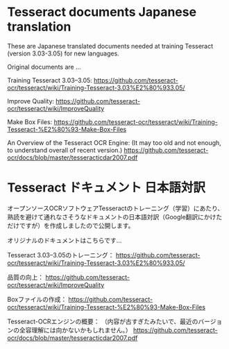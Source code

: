 # Tesseract documents Japanese translation
These are Japanese translated documents needed at training Tesseract (version 3.03-3.05) for new languages.

Original documents are ...

Training Tesseract 3.03–3.05:
https://github.com/tesseract-ocr/tesseract/wiki/Training-Tesseract-3.03%E2%80%933.05/

Improve Quality:
https://github.com/tesseract-ocr/tesseract/wiki/ImproveQuality

Make Box Files:
https://github.com/tesseract-ocr/tesseract/wiki/Training-Tesseract-%E2%80%93-Make-Box-Files

An Overview of the Tesseract OCR Engine:
(It may too old and not enough, to understand overall of recent version.)
https://github.com/tesseract-ocr/docs/blob/master/tesseracticdar2007.pdf

# Tesseract ドキュメント 日本語対訳
オープンソースOCRソフトウェアTesseractのトレーニング（学習）にあたり、熟読を避けて通れなさそうなドキュメントの日本語対訳（Google翻訳にかけただけですが）を作成しましたので公開します。

オリジナルのドキュメントはこちらです…

Tesseract 3.03–3.05のトレーニング：
https://github.com/tesseract-ocr/tesseract/wiki/Training-Tesseract-3.03%E2%80%933.05/

品質の向上：
https://github.com/tesseract-ocr/tesseract/wiki/ImproveQuality

Boxファイルの作成：
https://github.com/tesseract-ocr/tesseract/wiki/Training-Tesseract-%E2%80%93-Make-Box-Files

Tesseract-OCRエンジンの概要：
（内容が古すぎたみたいで、最近のバージョンの全容理解には向かないかもしれません。）
https://github.com/tesseract-ocr/docs/blob/master/tesseracticdar2007.pdf
